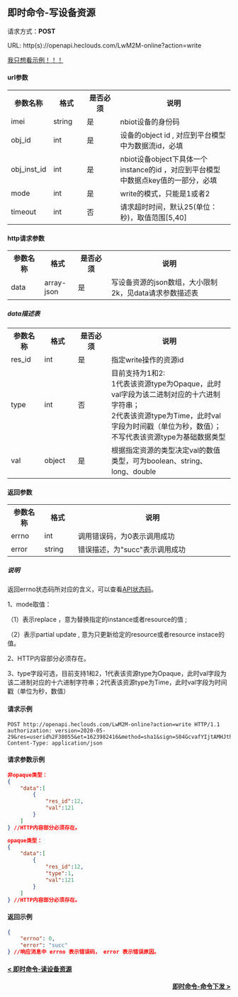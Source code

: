 ﻿即时命令-写设备资源
---

请求方式：**POST**

URL: http(s)://openapi.heclouds.com/LwM2M-online?action=write

[我只想看示例！！！](#1)

#### url参数

<table>
<tr><th width="15%">参数名称</th><th width="15%">格式</th><th width="15%">是否必须</th><th>说明</th></tr>
<tr><td>imei</td><td>string</td><td>是</td><td>nbiot设备的身份码</td></tr>
<tr><td>obj_id</td><td>int</td><td>是</td><td>设备的object id , 对应到平台模型中为数据流id，必填</td></tr>
<tr><td>obj_inst_id</td><td>int</td><td>是</td><td>nbiot设备object下具体一个instance的id ，对应到平台模型中数据点key值的一部分，必填</td></tr>
<tr><td>mode</td><td>int</td><td>是</td><td>write的模式，只能是1或者2</td></tr>
<tr><td>timeout</td><td>int</td><td>否</td><td>请求超时时间，默认25(单位：秒)，取值范围[5,40]</td></tr>
</table>


#### http请求参数

<table>
<tr><th width="15%">参数名称</th><th width="15%">格式</th><th width="15%">是否必须</th><th>说明</th></tr>
<tr><td>data</td><td>array-json</td><td>是</td><td>写设备资源的json数组，大小限制2k，见data请求参数描述表</td></tr>
</table>

##### data描述表

<table>
<tr><th width="15%">参数名称</th><th width="15%">格式</th><th width="15%">是否必须</th><th>说明</th></tr>
<tr><td>res_id</td><td>int</td><td>是</td><td>指定write操作的资源id</td></tr>
<tr><td>type</td><td>int</td><td>否</td><td>目前支持为1和2:<br>1代表该资源type为Opaque，此时val字段为该二进制对应的十六进制字符串；<br>2代表该资源type为Time，此时val字段为时间戳（单位为秒，数值）；不写代表该资源type为基础数据类型</td></tr>
<tr><td>val</td><td>object</td><td>是</td><td>根据指定资源的类型决定val的数值类型，可为boolean、string、long、double</td></tr>
</table>

#### 返回参数

<table>
<tr><th width="15%">参数名称</th><th width="15%">格式</th><th width="70%">说明</th></tr>
<tr><td>errno</td><td>int</td><td>调用错误码，为0表示调用成功</td></tr>
<tr><td>error</td><td>string</td><td>错误描述，为"succ"表示调用成功</td></tr>
</table>

##### 说明

返回errno状态码所对应的含义，可以查看[API状态码](/book/api/LwM2M-IPSO/Error_codes.md)。

1、mode取值： 

（1）表示replace ，意为替换指定的instance或者resource的值 ; 

（2）表示partial update , 意为只更新给定的resource或者resource instace的值。

2、HTTP内容部分必须存在。

3、type字段可选，目前支持1和2，1代表该资源type为Opaque，此时val字段为该二进制对应的十六进制字符串；2代表该资源type为Time，此时val字段为时间戳（单位为秒，数值）

<h4 id="1">请求示例</h4>

```text
POST http://openapi.heclouds.com/LwM2M-online?action=write HTTP/1.1
authorization: version=2020-05-29&res=userid%2F38055&et=1623982416&method=sha1&sign=S04GcvafYIjtAMHJthkGPevbNwE%3D
Content-Type: application/json
```

#### 请求参数示例

```json
非opaque类型：
{
	"data":[
		{
			"res_id":12,
			"val":121
		}
	]
} //HTTP内容部分必须存在。

opaque类型：
{
    "data":[
        {
            "res_id":12,
			"type":1,
            "val":121
        }
    ]
} //HTTP内容部分必须存在。
```

#### 返回示例

```json
{
	"errno": 0,
	"error": "succ"
} //响应消息中 errno 表示错误码， error 表示错误原因。
```
#### [< 即时命令-读设备资源](/book/application-develop/list/4rt-read-device-resources.md)
#### [<div style="text-align: right">即时命令-命令下发 ></div>](/book/application-develop/list/6rt-comm-issue.md)
